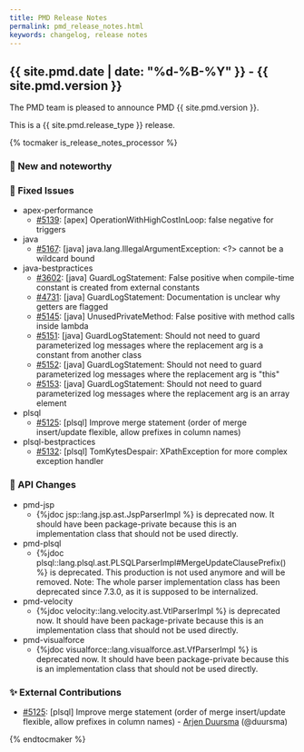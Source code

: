 ```yaml
---
title: PMD Release Notes
permalink: pmd_release_notes.html
keywords: changelog, release notes
---
```


## {{ site.pmd.date | date: "%d-%B-%Y" }} - {{ site.pmd.version }}

The PMD team is pleased to announce PMD {{ site.pmd.version }}.

This is a {{ site.pmd.release_type }} release.

{% tocmaker is_release_notes_processor %}

### 🚀 New and noteworthy

### 🐛 Fixed Issues
* apex-performance
  * [#5139](https://github.com/pmd/pmd/issues/5139): \[apex] OperationWithHighCostInLoop: false negative for triggers
* java
  * [#5167](https://github.com/pmd/pmd/issues/5167): \[java] java.lang.IllegalArgumentException: \<?\> cannot be a wildcard bound
* java-bestpractices
  * [#3602](https://github.com/pmd/pmd/issues/3602): \[java] GuardLogStatement: False positive when compile-time constant is created from external constants
  * [#4731](https://github.com/pmd/pmd/issues/4731): \[java] GuardLogStatement: Documentation is unclear why getters are flagged
  * [#5145](https://github.com/pmd/pmd/issues/5145): \[java] UnusedPrivateMethod: False positive with method calls inside lambda
  * [#5151](https://github.com/pmd/pmd/issues/5151): \[java] GuardLogStatement: Should not need to guard parameterized log messages where the replacement arg is a constant from another class
  * [#5152](https://github.com/pmd/pmd/issues/5152): \[java] GuardLogStatement: Should not need to guard parameterized log messages where the replacement arg is "this"
  * [#5153](https://github.com/pmd/pmd/issues/5153): \[java] GuardLogStatement: Should not need to guard parameterized log messages where the replacement arg is an array element
* plsql
  * [#5125](https://github.com/pmd/pmd/pull/5125): \[plsql] Improve merge statement (order of merge insert/update flexible, allow prefixes in column names)
* plsql-bestpractices
  * [#5132](https://github.com/pmd/pmd/issues/5132): \[plsql] TomKytesDespair: XPathException for more complex exception handler

### 🚨 API Changes
* pmd-jsp
  * {%jdoc jsp::lang.jsp.ast.JspParserImpl %} is deprecated now. It should have been package-private
    because this is an implementation class that should not be used directly.
* pmd-plsql
  * {%jdoc plsql::lang.plsql.ast.PLSQLParserImpl#MergeUpdateClausePrefix() %} is deprecated. This production is
    not used anymore and will be removed. Note: The whole parser implementation class has been deprecated since 7.3.0,
    as it is supposed to be internalized.
* pmd-velocity
  * {%jdoc velocity::lang.velocity.ast.VtlParserImpl %} is deprecated now. It should have been package-private
    because this is an implementation class that should not be used directly.
* pmd-visualforce
  * {%jdoc visualforce::lang.visualforce.ast.VfParserImpl %} is deprecated now. It should have been package-private
    because this is an implementation class that should not be used directly.

### ✨ External Contributions
* [#5125](https://github.com/pmd/pmd/pull/5125): \[plsql] Improve merge statement (order of merge insert/update flexible, allow prefixes in column names) - [Arjen Duursma](https://github.com/duursma) (@duursma)

{% endtocmaker %}

